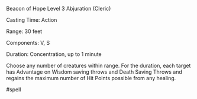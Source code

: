 Beacon of Hope
Level 3 Abjuration (Cleric)

Casting Time: Action

Range: 30 feet

Components: V, S

Duration: Concentration, up to 1 minute

Choose any number of creatures within range. For the duration, each target has Advantage on Wisdom saving throws and Death Saving Throws and regains the maximum number of Hit Points possible from any healing.

#spell
